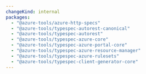 ```yaml
---
changeKind: internal
packages:
  - "@azure-tools/azure-http-specs"
  - "@azure-tools/typespec-autorest-canonical"
  - "@azure-tools/typespec-autorest"
  - "@azure-tools/typespec-azure-core"
  - "@azure-tools/typespec-azure-portal-core"
  - "@azure-tools/typespec-azure-resource-manager"
  - "@azure-tools/typespec-azure-rulesets"
  - "@azure-tools/typespec-client-generator-core"
---
```


